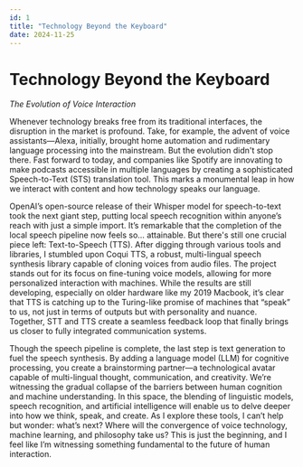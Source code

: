 ```yaml
---
id: 1
title: "Technology Beyond the Keyboard"
date: 2024-11-25
---
```


# Technology Beyond the Keyboard

*The Evolution of Voice Interaction*

Whenever technology breaks free from its traditional interfaces, the disruption in the market is profound. 
Take, for example, the advent of voice assistants—Alexa, initially, brought home automation and rudimentary language processing into the mainstream. 
But the evolution didn't stop there. Fast forward to today, and companies like Spotify are innovating to make podcasts accessible in multiple languages by creating a sophisticated Speech-to-Text (STS) translation tool. This marks a monumental leap in how we interact with content and how technology speaks our language. 

OpenAI’s open-source release of their Whisper model for speech-to-text took the next giant step, putting local speech recognition within anyone’s reach with just a simple import. It’s remarkable that the completion of the local speech pipeline now feels so… attainable. But there's still one crucial piece left: Text-to-Speech (TTS). After digging through various tools and libraries, I stumbled upon Coqui TTS, a robust, multi-lingual speech synthesis library capable of cloning voices from audio files. The project stands out for its focus on fine-tuning voice models, allowing for more personalized interaction with machines. While the results are still developing, especially on older hardware like my 2019 Macbook, it’s clear that TTS is catching up to the Turing-like promise of machines that “speak” to us, not just in terms of outputs but with personality and nuance. Together, STT and TTS create a seamless feedback loop that finally brings us closer to fully integrated communication systems.

Though the speech pipeline is complete, the last step is text generation to fuel the speech synthesis. By adding a language model (LLM) for cognitive processing, you create a brainstorming partner—a technological avatar capable of multi-lingual thought, communication, and creativity. We’re witnessing the gradual collapse of the barriers between human cognition and machine understanding. In this space, the blending of linguistic models, speech recognition, and artificial intelligence will enable us to delve deeper into how we think, speak, and create. As I explore these tools, I can’t help but wonder: what’s next? Where will the convergence of voice technology, machine learning, and philosophy take us? This is just the beginning, and I feel like I’m witnessing something fundamental to the future of human interaction.
